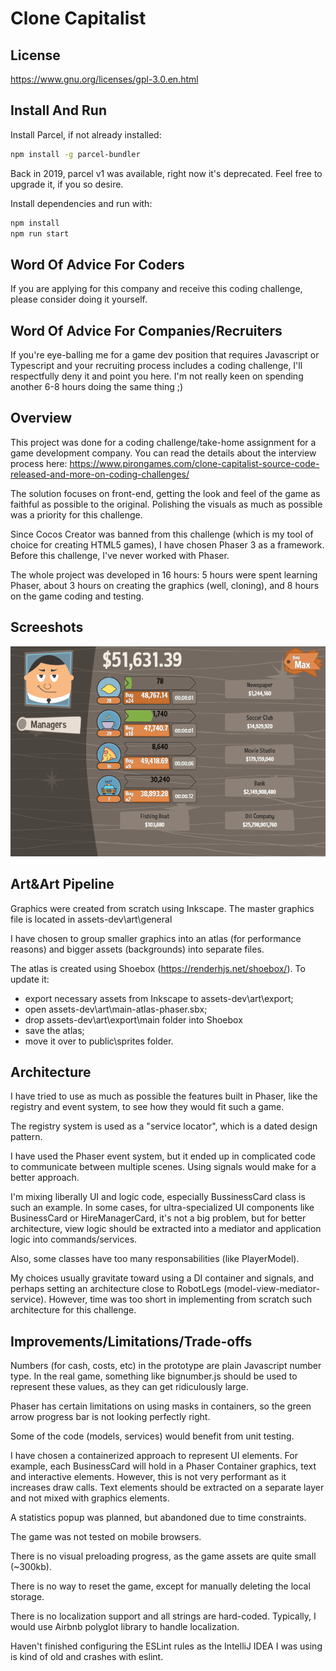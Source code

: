 # Clone Capitalist

## License
https://www.gnu.org/licenses/gpl-3.0.en.html

## Install And Run

Install Parcel, if not already installed:

``` bash
npm install -g parcel-bundler
```

Back in 2019, parcel v1 was available, right now it's deprecated. Feel free to upgrade it, if you so desire.

Install dependencies and run with:
```bash
npm install
npm run start
```

## Word Of Advice For Coders
If you are applying for this company and receive this coding challenge, please consider doing it yourself.

## Word Of Advice For Companies/Recruiters
If you're eye-balling me for a game dev position that requires Javascript or Typescript and your recruiting process includes a coding challenge, I'll respectfully deny it and point you here. I'm not really 
keen on spending another 6-8 hours doing the same thing ;)

## Overview
This project was done for a coding challenge/take-home assignment for a game development company. You can read the details about the interview process here: https://www.pirongames.com/clone-capitalist-source-code-released-and-more-on-coding-challenges/

The solution focuses on front-end, getting the look and feel of the game as faithful as possible to the original. Polishing the visuals as much 
as possible was a priority for this challenge.

Since Cocos Creator was banned from this challenge (which is my tool of choice for creating HTML5 games), I have chosen Phaser 3 as a framework. Before this challenge, I've never worked with Phaser.

The whole project was developed in 16 hours: 5 hours were spent learning Phaser, about 3 hours on creating the graphics (well, cloning), 
and 8 hours on the game coding and testing.

## Screeshots

![clone capitalist gameplay](.media/clone-capitalist-gameplay.gif "Game play")

## Art&Art Pipeline
Graphics were created from scratch using Inkscape. The master graphics file is located in assets-dev\art\general

I have chosen to group smaller graphics into an atlas (for performance reasons) and bigger assets (backgrounds) into separate files.

The atlas is created using Shoebox (https://renderhjs.net/shoebox/). To update it:
* export necessary assets from Inkscape to assets-dev\art\export;
* open assets-dev\art\main-atlas-phaser.sbx;
* drop assets-dev\art\export\main folder into Shoebox
* save the atlas;
* move it over to public\sprites folder.

## Architecture
I have tried to use as much as possible the features built in Phaser, like the registry and event system, to see how they would fit such 
a game. 

The registry system is used as a "service locator", which is a dated design pattern.

I have used the Phaser event system, but it ended up in complicated code to communicate between multiple scenes. Using signals would make for a
better approach.

I'm mixing liberally UI and logic code, especially BussinessCard class is such an example. In some cases, for ultra-specialized UI components like BusinessCard or
HireManagerCard, it's not a big problem, but for better architecture, view logic should be extracted into a mediator and application logic into commands/services.

Also, some classes have too many responsabilities (like PlayerModel).

My choices usually gravitate toward using a DI container and signals, and perhaps setting an architecture close to RobotLegs (model-view-mediator-service). 
However, time was too short in implementing from scratch such architecture for this challenge.

## Improvements/Limitations/Trade-offs
Numbers (for cash, costs, etc) in the prototype are plain Javascript number type. In the real game, something like bignumber.js should be used to represent these
values, as they can get ridiculously large.

Phaser has certain limitations on using masks in containers, so the green arrow progress bar is not looking perfectly right.

Some of the code (models, services) would benefit from unit testing.

I have chosen a containerized approach to represent UI elements. For example, each BusinessCard will hold in a Phaser Container graphics, text and 
interactive elements. However, this is not very performant as it increases draw calls. Text elements should be extracted on a separate layer and not 
mixed with graphics elements.

A statistics popup was planned, but abandoned due to time constraints.

The game was not tested on mobile browsers.

There is no visual preloading progress, as the game assets are quite small (~300kb).

There is no way to reset the game, except for manually deleting the local storage.

There is no localization support and all strings are hard-coded. Typically, I would use Airbnb polyglot library to handle localization.

Haven't finished configuring the ESLint rules as the IntelliJ IDEA I was using is kind of old and crashes with eslint.